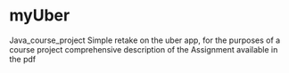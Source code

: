 # myUber
Java_course_project
Simple retake on the uber app, for the purposes of a course project
comprehensive description of the Assignment available in the pdf 
